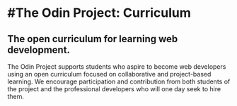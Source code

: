#The Odin Project: Curriculum
==========

## The open curriculum for learning web development.

The Odin Project supports students who aspire to become web developers using an open curriculum focused on collaborative and project-based learning.  We encourage participation and contribution from both students of the project and the professional developers who will one day seek to hire them.
